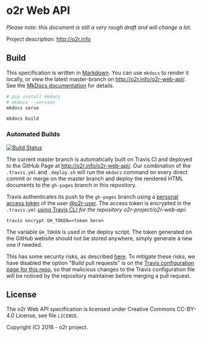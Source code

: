 # o2r Web API

_Please note: this document is still a very rough draft and will change a lot._

Project description: http://o2r.info

## Build

This specification is written in [Markdown](https://daringfireball.net/projects/markdown/). You can use `mkdocs` to render it locally, or view the latest master-branch on <http://o2r.info/o2r-web-api/>. See the [MkDocs documentation](http://www.mkdocs.org/) for details.

```bash
# pip install mkdocs
# mkdocs --version
mkdocs serve

mkdocs build
```

### Automated Builds

[![Build Status](https://travis-ci.org/o2r-project/o2r-web-api.svg?branch=master)](https://travis-ci.org/o2r-project/o2r-web-api)

The current master branch is automatically built on Travis CI and deployed to the GitHub Page at <http://o2r.info/o2r-web-api/>. Our combination of the `.travis.yml` and `.deploy.sh` will run the `mkdocs` command on every direct commit or merge on the master branch and deploy the rendered HTML documents to the `gh-pages` branch in this repository.

Travis authenticates its push to the `gh-pages` branch using a [personal access token](https://github.com/settings/tokens) of the user [@o2r-user](https://github.com/o2r-user). The access token is encrypted in the `.travis.yml` [using Travis CLI](https://docs.travis-ci.com/user/encryption-keys/) _for the repository o2r-project/o2r-web-api_:

```
travis encrypt GH_TOKEN=<token here>
```

The variable `GH_TOKEN` is used in the deploy script. The token generated on the GitHub website should not be stored anywhere, simply generate a new one if needed.

This has some security risks, as described [here](https://gist.github.com/domenic/ec8b0fc8ab45f39403dd#sign-up-for-travis-and-add-your-project). To mitigate these risks, we have disabled the option "Build pull requests" is on the [Travis configuration page for this repo](https://travis-ci.org/o2r-project/o2r-web-api/settings), so that malicious changes to the Travis configuration file will be noticed by the repository maintainer before merging a pull request.


## License

The o2r Web API specification is licensed under Creative Commons CC-BY-4.0 License, see file `LICENSE`.

Copyright (C) 2016 - o2r project.
